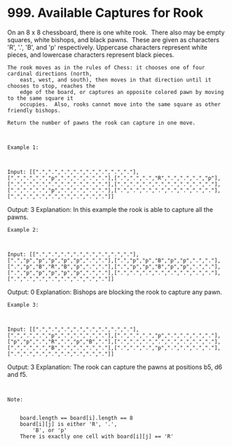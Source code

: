 # 999. Available Captures for Rook

On an 8 x 8 chessboard, there is one white rook.  There also may be empty squares, white
        bishops, and black pawns.  These are given as characters 'R', '.',
        'B', and 'p' respectively. Uppercase characters represent white pieces, and
        lowercase characters represent black pieces.

    The rook moves as in the rules of Chess: it chooses one of four cardinal directions (north,
        east, west, and south), then moves in that direction until it chooses to stop, reaches the
        edge of the board, or captures an opposite colored pawn by moving to the same square it
        occupies.  Also, rooks cannot move into the same square as other friendly bishops.

    Return the number of pawns the rook can capture in one move.

     

    Example 1:

    

    Input: [[".",".",".",".",".",".",".","."],[".",".",".","p",".",".",".","."],[".",".",".","R",".",".",".","p"],[".",".",".",".",".",".",".","."],[".",".",".",".",".",".",".","."],[".",".",".","p",".",".",".","."],[".",".",".",".",".",".",".","."],[".",".",".",".",".",".",".","."]]
Output: 3
Explanation: 
In this example the rook is able to capture all the pawns.

    Example 2:

    

    Input: [[".",".",".",".",".",".",".","."],[".","p","p","p","p","p",".","."],[".","p","p","B","p","p",".","."],[".","p","B","R","B","p",".","."],[".","p","p","B","p","p",".","."],[".","p","p","p","p","p",".","."],[".",".",".",".",".",".",".","."],[".",".",".",".",".",".",".","."]]
Output: 0
Explanation: 
Bishops are blocking the rook to capture any pawn.

    Example 3:

    

    Input: [[".",".",".",".",".",".",".","."],[".",".",".","p",".",".",".","."],[".",".",".","p",".",".",".","."],["p","p",".","R",".","p","B","."],[".",".",".",".",".",".",".","."],[".",".",".","B",".",".",".","."],[".",".",".","p",".",".",".","."],[".",".",".",".",".",".",".","."]]
Output: 3
Explanation: 
The rook can capture the pawns at positions b5, d6 and f5.

     

    Note:

    
        board.length == board[i].length == 8
        board[i][j] is either 'R', '.',
            'B', or 'p'
        There is exactly one cell with board[i][j] == 'R'